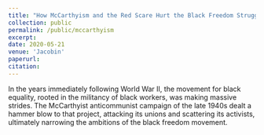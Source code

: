```yaml
---
title: "How McCarthyism and the Red Scare Hurt the Black Freedom Struggle"
collection: public
permalink: /public/mccarthyism
excerpt: 
date: 2020-05-21
venue: 'Jacobin'
paperurl: 
citation: 
---
```


In the years immediately following World War II, the movement for black equality, rooted in the militancy of black workers, was making massive strides. The McCarthyist anticommunist campaign of the late 1940s dealt a hammer blow to that project, attacking its unions and scattering its activists, ultimately narrowing the ambitions of the black freedom movement.


